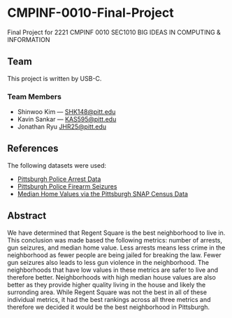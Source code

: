 # CMPINF-0010-Final-Project
Final Project for 2221 CMPINF 0010 SEC1010 BIG IDEAS IN COMPUTING &amp; INFORMATION

## Team

This project is written by USB-C.

### Team Members

- Shinwoo Kim — SHK148@pitt.edu
- Kavin Sankar — KAS595@pitt.edu
- Jonathan Ryu JHR25@pitt.edu
## References

The following datasets were used:
- [Pittsburgh Police Arrest Data](https://data.wprdc.org/dataset/arrest-data)
- [Pittsburgh Police Firearm Seizures](https://data.wprdc.org/dataset/pbp-fire-arm-seizures)
- [Median Home Values via the Pittsburgh SNAP Census Data](https://data.wprdc.org/dataset/pgh/resource/9890875b-c1d1-4e64-8fc9-a4a8dc433745)

## Abstract
We have determined that Regent Square is the best neighborhood to live in. This conclusion was made based the following metrics: number of arrests, gun seizures, and median home value. Less arrests means less crime in the neighborhood as fewer people are being jailed for breaking the law. Fewer gun seizures also leads to less gun violence in the neighborhood. The neighborhoods that have low values in these metrics are safer to live and therefore better. Neighborhoods with high median house values are also better as they provide higher quality living in the house and likely the surronding area. While Regent Square was not the best in all of these individual metrics, it had the best rankings across all three metrics and therefore we decided it would be the best neighborhood in Pittsburgh. 
